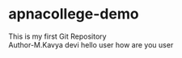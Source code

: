 # apnacollege-demo
This is my first Git Repository
<br>
Author-M.Kavya devi
hello user how are you
user
